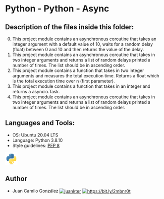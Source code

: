 # Python - Python - Async

## Description of the files inside this folder:


0. This project module contains an asynchronous coroutine that takes an integer argument with a default value of 10, waits for a random delay (float) between 0 and 10 and then returns the value of the delay.
1. This project module contains an asynchronous coroutine that takes in two integer arguments and returns a list of random delays printed a number of times. The list should be in ascending order.
2. This project module contains a function that takes in two integer arguments and measures the total execution time. Returns a float which is the total execution time over n (first parameter).
3. This project module contains a function that takes in an integer and returns a asyncio.Task.
4. This project module contains an asynchronous coroutine that takes in two integer arguments and returns a list of random delays printed a number of times. The list should be in ascending order.

## Languages and Tools:

- OS: Ubuntu 20.04 LTS
- Language: Python 3.8.10
- Style guidelines: [PEP 8](https://www.python.org/dev/peps/pep-0008/)

<p align="left"> <a href="https://www.python.org" target="_blank" rel="noreferrer"> <img src="https://raw.githubusercontent.com/devicons/devicon/master/icons/python/python-original.svg" alt="python" width="40" height="40"/> </a> </p>


## Author

- Juan Camilo González <a href="https://twitter.com/juankter" target="blank"><img align="center" src="https://raw.githubusercontent.com/rahuldkjain/github-profile-readme-generator/master/src/images/icons/Social/twitter.svg" alt="juankter" height="30" width="40" /></a>
<a href="https://bit.ly/2MBNR0t" target="blank"><img align="center" src="https://raw.githubusercontent.com/rahuldkjain/github-profile-readme-generator/master/src/images/icons/Social/linked-in-alt.svg" alt="https://bit.ly/2mbnr0t" height="30" width="40" /></a>